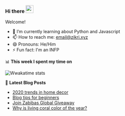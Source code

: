 ### Hi there <a href="https://www.zikri.xyz/"><img src="https://media.giphy.com/media/hvRJCLFzcasrR4ia7z/giphy.gif" width="25px"></a>

Welcome!

- 🌱 I’m currently learning about Python and Javascript
- 📫 How to reach me: email@zikri.xyz
- 😄 Pronouns: He/Him
- ⚡ Fun fact: I'm an INFP

📊 **This week I spent my time on**

![Wwakatime stats](https://github-readme-stats-taupe-two.vercel.app/api/wakatime?username=zikrikn&layout=compact&hide_title=true&hide_border=true&langs_count=5)

📕 **Latest Blog Posts**
<!-- BLOG-POST-LIST:START -->
- [2020 trends in home decor](https://zikri.xyz/2020-trends-in-home-decor/)
- [Blog tips for beginners](https://zikri.xyz/blog-tips-for-beginners/)
- [Join Zabibas Global Giveaway](https://zikri.xyz/join-zabibas-global-giveaway/)
- [Why is living coral color of the year?](https://zikri.xyz/why-is-living-coral-color-of-the-year/)
<!-- BLOG-POST-LIST:END -->
